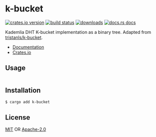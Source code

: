 # k-bucket
[![crates.io version][1]][2] [![build status][3]][4]
[![downloads][5]][6] [![docs.rs docs][7]][8]

Kademlia DHT K-bucket implementation as a binary tree. Adapted from
[tristanls/k-bucket](https://github.com/tristanls/k-bucket).

- [Documentation][8]
- [Crates.io][2]

## Usage
```rust
```

## Installation
```sh
$ cargo add k-bucket
```

## License
[MIT](./LICENSE-MIT) OR [Apache-2.0](./LICENSE-APACHE)

[1]: https://img.shields.io/crates/v/k-bucket.svg?style=flat-square
[2]: https://crates.io/crates/k-bucket
[3]: https://img.shields.io/travis/datrs/k-bucket.svg?style=flat-square
[4]: https://travis-ci.org/datrs/k-bucket
[5]: https://img.shields.io/crates/d/k-bucket.svg?style=flat-square
[6]: https://crates.io/crates/k-bucket
[7]: https://docs.rs/k-bucket/badge.svg
[8]: https://docs.rs/k-bucket
